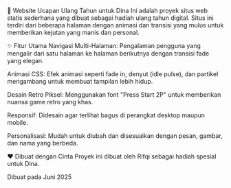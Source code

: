💌 Website Ucapan Ulang Tahun untuk Dina
Ini adalah proyek situs web statis sederhana yang dibuat sebagai hadiah ulang tahun digital. Situs ini terdiri dari beberapa halaman dengan animasi dan transisi yang mulus untuk memberikan kejutan yang manis dan personal.

✨ Fitur Utama
Navigasi Multi-Halaman: Pengalaman pengguna yang mengalir dari satu halaman ke halaman berikutnya dengan transisi fade yang elegan.

Animasi CSS: Efek animasi seperti fade in, denyut (idle pulse), dan partikel mengambang untuk membuat tampilan lebih hidup.

Desain Retro Piksel: Menggunakan font "Press Start 2P" untuk memberikan nuansa game retro yang khas.

Responsif: Didesain agar terlihat bagus di perangkat desktop maupun mobile.

Personalisasi: Mudah untuk diubah dan disesuaikan dengan pesan, gambar, dan nama yang berbeda.


❤️ Dibuat dengan Cinta
Proyek ini dibuat oleh Rifqi sebagai hadiah spesial untuk Dina.

Dibuat pada Juni 2025
